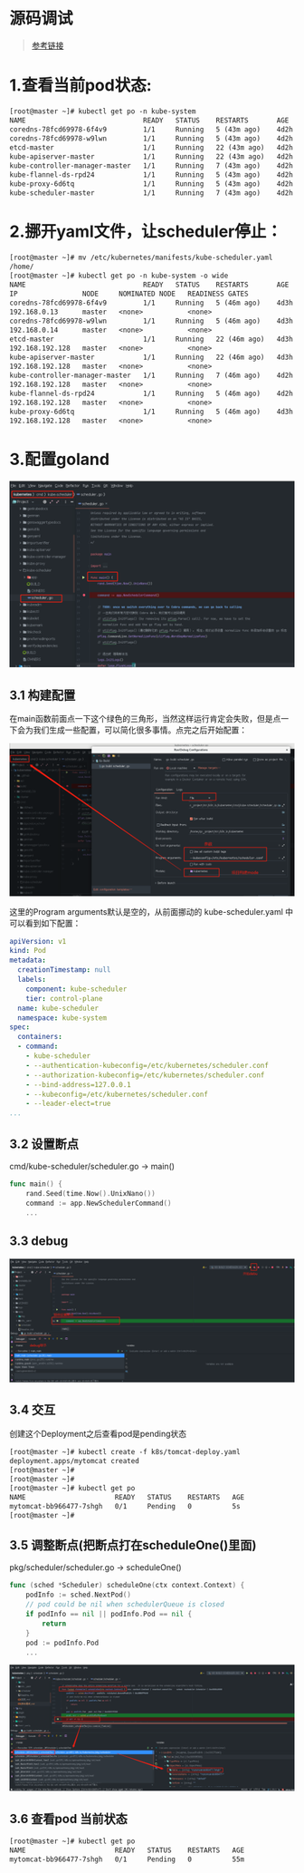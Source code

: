 # 源码调试

> [参考链接](https://mp.weixin.qq.com/s/TTcnXkrRgFUQ6W0KjWssXA)

# 1.查看当前pod状态:

```shell
[root@master ~]# kubectl get po -n kube-system
NAME                             READY   STATUS    RESTARTS       AGE
coredns-78fcd69978-6f4v9         1/1     Running   5 (43m ago)    4d2h
coredns-78fcd69978-w9lwn         1/1     Running   5 (43m ago)    4d2h
etcd-master                      1/1     Running   22 (43m ago)   4d2h
kube-apiserver-master            1/1     Running   22 (43m ago)   4d2h
kube-controller-manager-master   1/1     Running   7 (43m ago)    4d2h
kube-flannel-ds-rpd24            1/1     Running   5 (43m ago)    4d2h
kube-proxy-6d6tq                 1/1     Running   5 (43m ago)    4d2h
kube-scheduler-master            1/1     Running   7 (43m ago)    4d2h

```

# 2.挪开yaml文件，让scheduler停止：

```shell
[root@master ~]# mv /etc/kubernetes/manifests/kube-scheduler.yaml /home/
[root@master ~]# kubectl get po -n kube-system -o wide
NAME                             READY   STATUS    RESTARTS       AGE    IP                NODE     NOMINATED NODE   READINESS GATES
coredns-78fcd69978-6f4v9         1/1     Running   5 (46m ago)    4d3h   192.168.0.13      master   <none>           <none>
coredns-78fcd69978-w9lwn         1/1     Running   5 (46m ago)    4d3h   192.168.0.14      master   <none>           <none>
etcd-master                      1/1     Running   22 (46m ago)   4d3h   192.168.192.128   master   <none>           <none>
kube-apiserver-master            1/1     Running   22 (46m ago)   4d3h   192.168.192.128   master   <none>           <none>
kube-controller-manager-master   1/1     Running   7 (46m ago)    4d2h   192.168.192.128   master   <none>           <none>
kube-flannel-ds-rpd24            1/1     Running   5 (46m ago)    4d2h   192.168.192.128   master   <none>           <none>
kube-proxy-6d6tq                 1/1     Running   5 (46m ago)    4d3h   192.168.192.128   master   <none>           <none>
```

# 3.配置goland

<img src="./img/goland配置_1.png" alt="goland配置_1" style="zoom:80%;" />

## 3.1 构建配置
在main函数前面点一下这个绿色的三角形，当然这样运行肯定会失败，但是点一下会为我们生成一些配置，可以简化很多事情。点完之后开始配置：

<img src="./img/debug_1.png" alt="debug" style="zoom:80%;" />

这里的Program arguments默认是空的，从前面挪动的 kube-scheduler.yaml 中可以看到如下配置：
```yaml
apiVersion: v1
kind: Pod
metadata:
  creationTimestamp: null
  labels:
    component: kube-scheduler
    tier: control-plane
  name: kube-scheduler
  namespace: kube-system
spec:
  containers:
  - command:
    - kube-scheduler
    - --authentication-kubeconfig=/etc/kubernetes/scheduler.conf
    - --authorization-kubeconfig=/etc/kubernetes/scheduler.conf
    - --bind-address=127.0.0.1
    - --kubeconfig=/etc/kubernetes/scheduler.conf
    - --leader-elect=true
...
```

## 3.2 设置断点
cmd/kube-scheduler/scheduler.go -> main()
```go
func main() {
	rand.Seed(time.Now().UnixNano())
	command := app.NewSchedulerCommand()
	...
```

## 3.3 debug

<img src="./img/debug_2.png" alt="debug" style="zoom:80%;" />


## 3.4 交互

创建这个Deployment之后查看pod是pending状态

```shell
[root@master ~]# kubectl create -f k8s/tomcat-deploy.yaml 
deployment.apps/mytomcat created
[root@master ~]# 
[root@master ~]# 
[root@master ~]# kubectl get po
NAME                      READY   STATUS    RESTARTS   AGE
mytomcat-bb966477-7shgh   0/1     Pending   0          5s
[root@master ~]# 
```

## 3.5 调整断点(把断点打在scheduleOne()里面)

pkg/scheduler/scheduler.go -> scheduleOne()

```go
func (sched *Scheduler) scheduleOne(ctx context.Context) {
	podInfo := sched.NextPod()
	// pod could be nil when schedulerQueue is closed
	if podInfo == nil || podInfo.Pod == nil {
		return
	}
	pod := podInfo.Pod
	...
```

<img src="./img/debug_3.png" alt="debug" style="zoom:100%;" />

## 3.6 查看pod 当前状态

```shell
[root@master ~]# kubectl get po
NAME                      READY   STATUS    RESTARTS   AGE
mytomcat-bb966477-7shgh   0/1     Pending   0          55m

```





